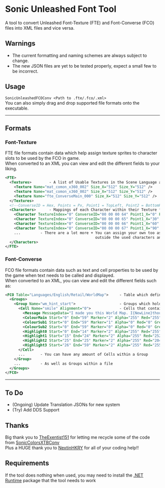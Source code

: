 # Sonic Unleashed Font Tool
A tool to convert Unleashed Font-Texture (FTE) and Font-Converse (FCO) files into XML files and vice versa.

## Warnings
- The current formatting and naming schemes are always subject to change.
- The new JSON files are yet to be tested properly, expect a small few to be incorrect.

## Usage
`SonicUnleashedFCOConv <Path to .fte/.fco/.xml>`\
You can also simply drag and drop supported file formats onto the executable.

***

## Formats
### Font-Texture
FTE file formats contain data which help assign texture sprites to character slots to be used by the FCO in game.\
When converted to an XML you can view and edit the different fields to your liking.
```xml
<FTE>
  <Textures>        - A list of Usable Textures in the Scene Language archive 
    <Texture Name="mat_comon_x360_002" Size_X="512" Size_Y="512" />
    <Texture Name="mat_comon_x360_002" Size_X="512" Size_Y="512" />
    <Texture Name="fte_ConverseMain_000" Size_X="512" Size_Y="512" />
  </Textures>
  <!--ConverseID = Hex, Points = Px, Point1 = TopLeft, Point2 = BottomRight-->
  <Characters>      - Mappings of each Character within their Texture file
    <Character TextureIndex="0" ConverseID="00 00 00 64" Point1_X="0" Point1_Y="0" Point2_X="28" Point2_Y="28" />
    <Character TextureIndex="0" ConverseID="00 00 00 65" Point1_X="30" Point1_Y="0" Point2_X="58" Point2_Y="28" />
    <Character TextureIndex="0" ConverseID="00 00 00 66" Point1_X="60" Point1_Y="0" Point2_X="88" Point2_Y="28" />
    <Character TextureIndex="0" ConverseID="00 00 00 67" Point1_X="90" Point1_Y="0" Point2_X="118" Point2_Y="28" />
    ...         - There are a lot more + You can assign your own too as long as it's
                                         outside the used characters and within the overall character limit
  </Characters>
</FTE>
```

### Font-Converse
FCO file formats contain data such as text and cell properties to be used by the game when text needs to be called and displayed.\
When converted to an XML, you can view and edit the different fields such as:
```xml
<FCO Table="Languages/English/Retail/WorldMap">     - Table which define the Translation Table to be used
  <Groups>
    <Group Name="wm_hint_start">                    - Groups which hold Cells
      <Cell Name="smile" Alignment="0">             - Cells that contain Text Message and Format data
        <Message MessageData="I made you this World Map. I{NewLine}thought it might come in handy." />
        <ColourMain Start="0" End="59" Marker="2" Alpha="255" Red="255" Green="255" Blue="255" />
        <ColourSub1 Start="0" End="59" Marker="1" Alpha="0" Red="0" Green="0" Blue="28" />
        <ColourSub2 Start="0" End="59" Marker="0" Alpha="0" Red="0" Green="0" Blue="1" />
        <Highlight0 Start="0" End="14" Marker="2" Alpha="255" Red="255" Green="255" Blue="255" />
        <Highlight1 Start="15" End="24" Marker="2" Alpha="255" Red="252" Green="243" Blue="5" />
        <Highlight2 Start="25" End="25" Marker="2" Alpha="255" Red="204" Green="255" Blue="204" />
        <Highlight3 Start="26" End="59" Marker="2" Alpha="255" Red="255" Green="255" Blue="255" />
      </Cell>
      ...       - You can have any amount of Cells within a Group
    </Group>
    ...         - As well as Groups within a file
  </Groups>
</FCO>
```

***

## To Do
- (Ongoing) Update Translation JSONs for new system
- (Try) Add DDS Support

## Thanks
Big thank you to [TheExentist151](https://github.com/TheExentist151) for letting me recycle some of the code from [SonicColorsXTBConv](https://github.com/TheExentist151/SonicColorsXTBConv)<br>
Plus a HUGE thank you to [NextinHKRY](https://github.com/NextinMono) for all of your coding help!!

## Requirements
If the tool does nothing when used, you may need to install the [.NET Runtime](https://aka.ms/dotnet-core-applaunch?missing_runtime=true&arch=x64&rid=win10-x64&apphost_version=8.0) package that the tool needs to work
